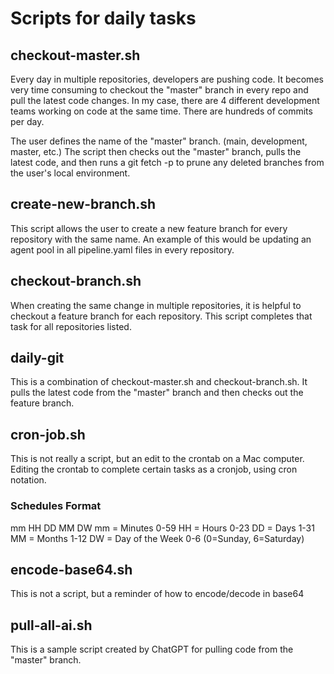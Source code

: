 # Scripts for daily tasks

## checkout-master.sh

Every day in multiple repositories, developers are pushing code. It becomes very time consuming to checkout the "master" branch in every repo and pull the latest code changes. In my case, there are 4 different development teams working on code at the same time. There are hundreds of commits per day.

The user defines the name of the "master" branch. (main, development, master, etc.) The script then checks out the "master" branch, pulls the latest code, and then runs a git fetch -p to prune any deleted branches from the user's local environment.

## create-new-branch.sh

This script allows the user to create a new feature branch for every repository with the same name. An example of this would be updating an agent pool in all pipeline.yaml files in every repository.

## checkout-branch.sh

When creating the same change in multiple repositories, it is helpful to checkout a feature branch for each repository. This script completes that task for all repositories listed.

## daily-git

This is a combination of checkout-master.sh and checkout-branch.sh. It pulls the latest code from the "master" branch and then checks out the feature branch.

## cron-job.sh

This is not really a script, but an edit to the crontab on a Mac computer. Editing the crontab to complete certain tasks as a cronjob, using cron notation.

### Schedules Format

mm HH DD MM DW
    mm = Minutes 0-59
    HH = Hours 0-23
    DD = Days 1-31
    MM = Months 1-12
    DW = Day of the Week 0-6 (0=Sunday, 6=Saturday)

## encode-base64.sh

This is not a script, but a reminder of how to encode/decode in base64

## pull-all-ai.sh

This is a sample script created by ChatGPT for pulling code from the "master" branch.
